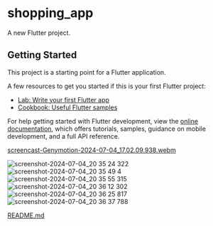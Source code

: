 # shopping_app

A new Flutter project.

## Getting Started

This project is a starting point for a Flutter application.

A few resources to get you started if this is your first Flutter project:

- [Lab: Write your first Flutter app](https://docs.flutter.dev/get-started/codelab)
- [Cookbook: Useful Flutter samples](https://docs.flutter.dev/cookbook)

For help getting started with Flutter development, view the
[online documentation](https://docs.flutter.dev/), which offers tutorials,
samples, guidance on mobile development, and a full API reference.

[screencast-Genymotion-2024-07-04_17.02.09.938.webm](https://github.com/Norheem/shoppingApp/assets/54234007/a6c0eebf-3e97-4a4b-a7c0-edbe4a1c8a8f)



![screenshot-2024-07-04_20 35 24 322](https://github.com/Norheem/shoppingApp/assets/54234007/97560add-266d-44b3-87bd-4c07090c4fb6)
![screenshot-2024-07-04_20 35 49 4](https://github.com/Norheem/shoppingApp/assets/54234007/bf2431ac-76bd-4b10-8dc0-1f8cf7c828ec)
![screenshot-2024-07-04_20 35 55 315](https://github.com/Norheem/shoppingApp/assets/54234007/78c3a289-32b0-4782-a08c-4f32636c40fc)
![screenshot-2024-07-04_20 36 12 302](https://github.com/Norheem/shoppingApp/assets/54234007/566f8cc1-20f6-4c38-a980-1d4e25d2093b)
![screenshot-2024-07-04_20 36 25 817](https://github.com/Norheem/shoppingApp/assets/54234007/1a580d3d-b93c-426c-b1da-d8a14b93f427)
![screenshot-2024-07-04_20 36 37 788](https://github.com/Norheem/shoppingApp/assets/54234007/56d4382b-8a94-4fee-bd38-d1b1b43cfa8c)



[README.md](https://github.com/user-attachments/files/16102193/README.md)



